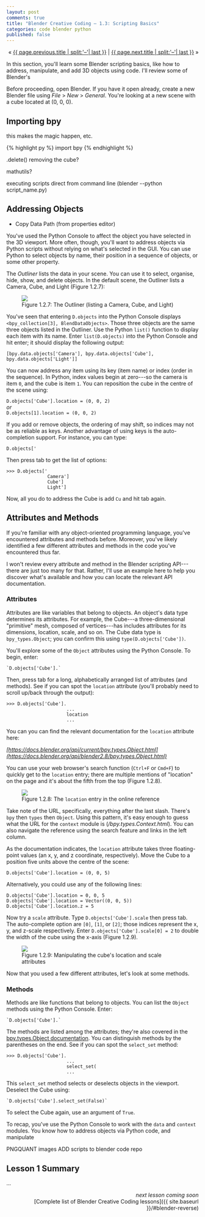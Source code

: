 ```yaml
---
layout: post
comments: true
title: "Blender Creative Coding – 1.3: Scripting Basics"
categories: code blender python
published: false
---
```


<p markdown="1" style="text-align:right">
&laquo; <a href="{{ page.previous.url }}">{{ page.previous.title | split:'–'| last }}</a> |
<a href="{{ page.next.url }}">{{ page.next.title | split:'–'| last }}</a> &raquo;<br />
</p>

In this section, you'll learn some Blender scripting basics, like how to address, manipulate, and add 3D objects using code. I'll review some of Blender's  


Before proceeding, open Blender. If you have it open already, create a new Blender file using *File* > *New* > *General*. You're looking at a new scene with a cube located at (0, 0, 0). 



## Importing bpy

this makes the magic happen, etc.

{% highlight py %}
import bpy
{% endhighlight %}





.delete()
removing the cube?





mathutils?





executing scripts direct from command line (blender --python script_name.py)




## Addressing Objects


*  Copy Data Path (from properties editor)

You've used the Python Console to affect the object you have selected in the 3D viewport. More often, though, you'll want to address objects via Python scripts without relying on what's selected in the GUI. You can use Python to select objects by name, their position in a sequence of objects, or some other property.

The *Outliner* lists the data in your scene. You can use it to select, organise, hide, show, and delete objects. In the default scene, the Outliner lists a Camera, Cube, and Light (Figure 1.2.7):

<figure>
  <img src="{{ site.url }}/img/bcc01/scripting-basics-addressing-objects-outliner.png" class="fullwidth" />
  <figcaption>Figure 1.2.7: The Outliner (listing a Camera, Cube, and Light)</figcaption>
</figure>

You've seen that entering `D.objects` into the Python Console displays `<bpy_collection[3], BlendDataObjects>`. Those three objects are the same three objects listed in the Outliner. Use the Python `list()` function to display each item with its name. Enter `list(D.objects)` into the Python Console and hit enter; it should display the following output:

```
[bpy.data.objects['Camera'], bpy.data.objects['Cube'], bpy.data.objects['Light']]
```

You can now address any item using its key (item name) or index (order in the sequence). In Python, index values begin at zero---so the camera is item `0`, and the cube is item `1`. You can reposition the cube in the centre of the scene using:

`D.objects['Cube'].location = (0, 0, 2)`  
*or*  
`D.objects[1].location = (0, 0, 2)`

If you add or remove objects, the ordering of may shift, so indices may not be as reliable as keys. Another advantage of using keys is the auto-completion support. For instance, you can type:  

```
D.objects['
```

Then press tab to get the list of options:

```
>>> D.objects['
               Camera']
               Cube']
               Light']
```

Now, all you do to address the Cube is add `Cu` and hit tab again.

## Attributes and Methods

If you're familiar with any object-oriented programming language, you've encountered attributes and methods before. Moreover, you've likely identified a few different attributes and methods in the code you've encountered thus far.

I won't review every attribute and method in the Blender scripting API---there are just too many for that. Rather, I'll use an example here to help you discover what's available and how you can locate the relevant API documentation.

### Attributes

Attributes are like variables that belong to objects. An object's data type determines its attributes. For example, the Cube---a three-dimensional "primitive" mesh, composed of vertices---has includes attributes for its dimensions, location, scale, and so on. The Cube data type is `bpy_types.Object`; you can confirm this using `type(D.objects['Cube'])`.

You'll explore some of the `Object` attributes using the Python Console. To begin, enter:

```
`D.objects['Cube'].`
```

Then, press tab for a long, alphabetically arranged list of attributes (and methods). See if you can spot the `location` attribute (you'll probably need to scroll up/back through the output):

```
>>> D.objects['Cube'].
                      ...
                      location
                      ...
```

You can you can find the relevant documentation for the `location` attribute here:

*[https://docs.blender.org/api/current/bpy.types.Object.html](https://docs.blender.org/api/blender2.8/bpy.types.Object.html)*

You can use your web browser's search function (`Ctrl+F` or `Cmd+F`) to quickly get to the `location` entry; there are multiple mentions of "location" on the page and it's about the fifth from the top (Figure 1.2.8).

<figure>
  <img src="{{ site.url }}/img/bcc01/scripting-basics-attributes-and-methods-location.png" class="fullwidth" />
  <figcaption>Figure 1.2.8: The <code>location</code> entry in the online reference</figcaption>
</figure>

Take note of the URL, specifically, everything after the last slash. There's `bpy` then `types` then `Object`. Using this pattern, it's easy enough to guess what the URL for the `context` module is (*/bpy.types.Context.html*). You can also navigate the reference using the search feature and links in the left column.

As the documentation indicates, the `location` attribute takes three floating-point values (an x, y, and z coordinate, respectively). Move the Cube to a position five units above the centre of the scene:

```
D.objects['Cube'].location = (0, 0, 5)
```

Alternatively, you could use any of the following lines:

```
D.objects['Cube'].location = 0, 0, 5
D.objects['Cube'].location = Vector((0, 0, 5))
D.objects['Cube'].location.z = 5
```

Now try a `scale` attribute. Type `D.objects['Cube'].scale` then press tab. The auto-complete option are `[0]`, `[1]`, or `[2]`; those indices represent the x, y, and z-scale respectively. Enter `D.objects['Cube'].scale[0] = 2` to double the width of the cube using the x-axis (Figure 1.2.9).

<figure>
  <img src="{{ site.url }}/img/bcc01/scripting-basics-attributes-and-methods-location-and-scale.png" class="fullwidth" />
  <figcaption>Figure 1.2.9: Manipulating the cube's location and scale attributes</figcaption>
</figure>

Now that you used a few different attributes, let's look at some methods.

### Methods

Methods are like functions that belong to objects. You can list the `Object` methods using the Python Console. Enter:

```
`D.objects['Cube'].`
```

The methods are listed among the attributes; they're also covered in the [bpy.types.Object documentation](https://docs.blender.org/api/blender2.8/bpy.types.Object.html). You can distinguish methods by the parentheses on the end. See if you can spot the `select_set` method:

```
>>> D.objects['Cube'].
                      ...
                      select_set(
                      ...
```

This `select_set` method selects or deselects objects in the viewport. Deselect the Cube using:

```
`D.objects['Cube'].select_set(False)`
```

To select the Cube again, use an argument of `True`.

To recap, you've use the Python Console to work with the `data` and `context` modules. You know how to address objects via Python code, and manipulate







PNGQUANT images
ADD scripts to blender code repo


## Lesson 1 Summary

...


<p style="text-align:right" markdown="1">
<em>next lesson coming soon</em><br />
<!--
<a href="{{ page.next.url }}">{{ page.next.title | split:'–'| last }}</a> &raquo;<br />
-->
[Complete list of Blender Creative Coding lessons]({{ site.baseurl }}/#blender-reverse)
</p>
